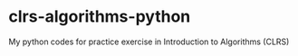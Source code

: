 # clrs-algorithms-python

My python codes for practice exercise in Introduction to Algorithms (CLRS)
